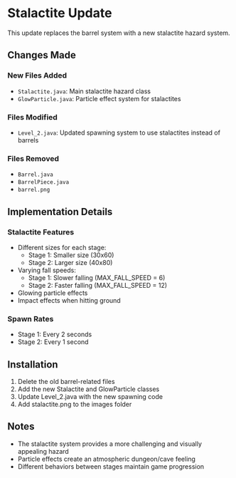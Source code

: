 # Stalactite Update

This update replaces the barrel system with a new stalactite hazard system.

## Changes Made

### New Files Added
- `Stalactite.java`: Main stalactite hazard class
- `GlowParticle.java`: Particle effect system for stalactites

### Files Modified
- `Level_2.java`: Updated spawning system to use stalactites instead of barrels

### Files Removed
- `Barrel.java`
- `BarrelPiece.java`
- `barrel.png`

## Implementation Details

### Stalactite Features
- Different sizes for each stage:
  - Stage 1: Smaller size (30x60)
  - Stage 2: Larger size (40x80)
- Varying fall speeds:
  - Stage 1: Slower falling (MAX_FALL_SPEED = 6)
  - Stage 2: Faster falling (MAX_FALL_SPEED = 12)
- Glowing particle effects
- Impact effects when hitting ground

### Spawn Rates
- Stage 1: Every 2 seconds
- Stage 2: Every 1 second

## Installation
1. Delete the old barrel-related files
2. Add the new Stalactite and GlowParticle classes
3. Update Level_2.java with the new spawning code
4. Add stalactite.png to the images folder

## Notes
- The stalactite system provides a more challenging and visually appealing hazard
- Particle effects create an atmospheric dungeon/cave feeling
- Different behaviors between stages maintain game progression 